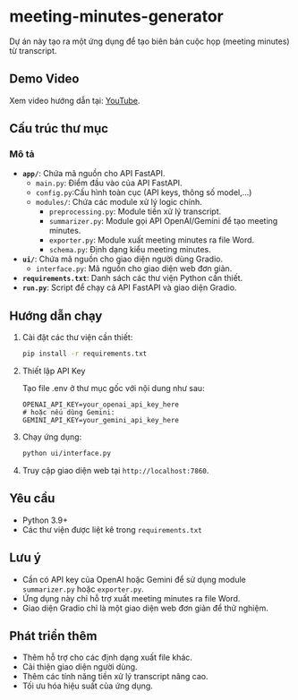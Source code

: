 # meeting-minutes-generator

Dự án này tạo ra một ứng dụng để tạo biên bản cuộc họp (meeting minutes) từ transcript.

## Demo Video

Xem video hướng dẫn tại: [YouTube](https://youtube.com/playlist?list=PLt11NO3k9FFyDDmVF_ssNgZ-zwiOt6eh8&si=agR2MCh06gB7PXui).

## Cấu trúc thư mục
### Mô tả

* **`app/`**: Chứa mã nguồn cho API FastAPI.
    * `main.py`: Điểm đầu vào của API FastAPI.
    * `config.py`:Cấu hình toàn cục (API keys, thông số model,...)
    * `modules/`: Chứa các module xử lý logic chính.
        * `preprocessing.py`: Module tiền xử lý transcript.
        * `summarizer.py`: Module gọi API OpenAI/Gemini để tạo meeting minutes.
        * `exporter.py`: Module xuất meeting minutes ra file Word.
        * `schema.py`: Định dạng kiểu meeting minutes.
* **`ui/`**: Chứa mã nguồn cho giao diện người dùng Gradio.
    * `interface.py`: Mã nguồn cho giao diện web đơn giản.
* **`requirements.txt`**: Danh sách các thư viện Python cần thiết.
* **`run.py`**: Script để chạy cả API FastAPI và giao diện Gradio.

## Hướng dẫn chạy

1.  Cài đặt các thư viện cần thiết:

    ```bash
    pip install -r requirements.txt
    ```

2. Thiết lập API Key

    Tạo file .env ở thư mục gốc với nội dung như sau:
    ```text
    OPENAI_API_KEY=your_openai_api_key_here
    # hoặc nếu dùng Gemini:
    GEMINI_API_KEY=your_gemini_api_key_here
    ```

3. Chạy ứng dụng:
    ```bash
    python ui/interface.py
    ```

4. Truy cập giao diện web tại `http://localhost:7860`.

## Yêu cầu

* Python 3.9+
* Các thư viện được liệt kê trong `requirements.txt`

## Lưu ý

* Cần có API key của OpenAI hoặc Gemini để sử dụng module `summarizer.py` hoặc `exporter.py`.
* Ứng dụng này chỉ hỗ trợ xuất meeting minutes ra file Word.
* Giao diện Gradio chỉ là một giao diện web đơn giản để thử nghiệm.

## Phát triển thêm

* Thêm hỗ trợ cho các định dạng xuất file khác.
* Cải thiện giao diện người dùng.
* Thêm các tính năng tiền xử lý transcript nâng cao.
* Tối ưu hóa hiệu suất của ứng dụng.
